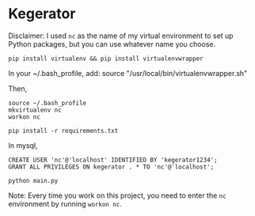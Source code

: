 # Kegerator

Disclaimer: I used `nc` as the name of my virtual environment to set up Python packages, but you can use whatever name you choose.

    pip install virtualenv && pip install virtualenvwrapper
    
In your ~/.bash_profile, add:
    source "/usr/local/bin/virtualenvwrapper.sh"

Then,

    source ~/.bash_profile
    mkvirtualenv nc
    workon nc

    pip install -r requirements.txt

In mysql,

    CREATE USER 'nc'@'localhost' IDENTIFIED BY 'kegerator1234';
    GRANT ALL PRIVILEGES ON kegerator . * TO 'nc'@'localhost';

    python main.py

Note: Every time you work on this project, you need to enter the `nc` environment by running `workon nc`.
